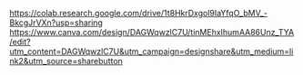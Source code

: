 https://colab.research.google.com/drive/1t8HkrDxgol9IaYfqO_bMV_-BkcgJrVXn?usp=sharing
https://www.canva.com/design/DAGWqwzlC7U/tinMEhxIhumAA86Unz_TYA/edit?utm_content=DAGWqwzlC7U&utm_campaign=designshare&utm_medium=link2&utm_source=sharebutton

